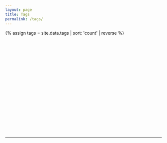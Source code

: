 ```yaml
---
layout: page
title: Tags
permalink: /tags/
---
```


{% assign tags = site.data.tags | sort: 'count' | reverse %}

<div style="height: 300px;" id="tagcloud"> </div>

<hr>

<div id="taglist">
<h3 id="taglisth3"></h3>
</div>

<script>
var words = [
	{% for tag in tags %}
		{text: "{{ tag.name }}",
		weight: {{ tag.count }},
		handlers: {click: function() {
document.getElementById('taglist').innerHTML = '<h3>{{ tag.name }} posts</h3>\
<ul class="post-list-compact">\
{% for post in site.posts %} {% for t in post.tags %} {% if t == tag.key %}\
<li> <a class="post-link" href="{{ post.url | prepend: site.baseurl }}">\
{{ post.title }} </a> <span class="post-list-date">\
{{ post.date | date: "%d %b, %Y" }}</span> </li>\
{% endif %} {% endfor %} {% endfor %} </ul>';
		}},
		link: "#taglisth3"
	},
	{% endfor %}
];
$(function() {
	$('#tagcloud').jQCloud(words, {
		autoResize: true
	});
});

</script>

